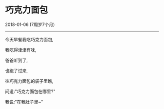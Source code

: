 # 巧克力面包

2018-01-06 (7周岁7个月)

---

今天早餐我吃巧克力面包,

我吃得津津有味,

爸爸听到了,

也跑了过来,

往巧克力面包的袋子里瞧,

问道:"巧克力面包在哪里?"

我说:"在我肚子里~"